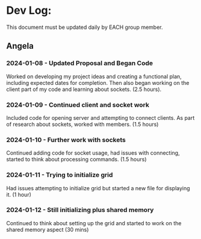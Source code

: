 # Dev Log:

This document must be updated daily by EACH group member.

## Angela

### 2024-01-08 - Updated Proposal and Began Code
Worked on developing my project ideas and creating a functional plan, including expected dates for completion. Then also began working on the client part of my code and learning about sockets. (2.5 hours).

### 2024-01-09 - Continued client and socket work
Included code for opening server and attempting to connect clients. As part of research about sockets, worked with members. (1.5 hours)

### 2024-01-10 - Further work with sockets
Continued adding code for socket usage, had issues with connecting, started to think about processing commands. (1.5 hours)

### 2024-01-11 - Trying to initialize grid
Had issues attempting to initialize grid but started a new file for displaying it. (1 hour)

### 2024-01-12 - Still initializing plus shared memory
Continued to think about setting up the grid and started to work on the shared memory aspect (30 mins)